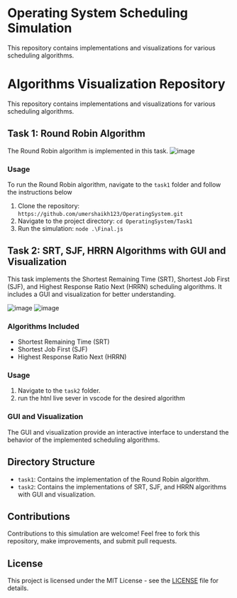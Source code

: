 # Operating System Scheduling Simulation

This repository contains implementations and visualizations for various scheduling algorithms.


 
# Algorithms Visualization Repository

This repository contains implementations and visualizations for various scheduling algorithms.

## Task 1: Round Robin Algorithm

The Round Robin algorithm is implemented in this task.
![image](https://github.com/umershaikh123/OperatingSystem/assets/42178214/4d29364c-6ad1-4f94-b67e-d8b2c53fdc30)

### Usage

To run the Round Robin algorithm, navigate to the `task1` folder and follow the instructions below
1. Clone the repository: `https://github.com/umershaikh123/OperatingSystem.git`
2. Navigate to the project directory: `cd OperatingSystem/Task1`
3. Run the simulation: `node .\Final.js`

## Task 2: SRT, SJF, HRRN Algorithms with GUI and Visualization
This task implements the Shortest Remaining Time (SRT), Shortest Job First (SJF), and Highest Response Ratio Next (HRRN) scheduling algorithms. It includes a GUI and visualization for better understanding.

![image](https://github.com/umershaikh123/OperatingSystem/assets/42178214/965e5549-4d66-45f9-b0ce-7bef6b439825)
![image](https://github.com/umershaikh123/OperatingSystem/assets/42178214/d7309bc4-f5d9-44a0-aef3-64417fdc4e8d)


### Algorithms Included

- Shortest Remaining Time (SRT)
- Shortest Job First (SJF)
- Highest Response Ratio Next (HRRN)

### Usage

1. Navigate to the `task2` folder.
2. run the htnl live sever in vscode for the desired algorithm

### GUI and Visualization

The GUI and visualization provide an interactive interface to understand the behavior of the implemented scheduling algorithms.

## Directory Structure

- `task1`: Contains the implementation of the Round Robin algorithm.
- `task2`: Contains the implementations of SRT, SJF, and HRRN algorithms with GUI and visualization.


 


## Contributions

Contributions to this simulation are welcome! Feel free to fork this repository, make improvements, and submit pull requests.

## License

This project is licensed under the MIT License - see the [LICENSE](LICENSE) file for details.
